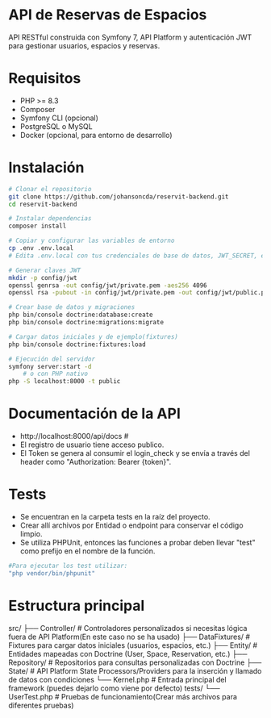 # API de Reservas de Espacios

API RESTful construida con Symfony 7, API Platform y autenticación JWT para gestionar usuarios, espacios y reservas.

# Requisitos

- PHP >= 8.3
- Composer
- Symfony CLI (opcional)
- PostgreSQL o MySQL
- Docker (opcional, para entorno de desarrollo)

# Instalación

```bash
# Clonar el repositorio
git clone https://github.com/johansoncda/reservit-backend.git
cd reservit-backend

# Instalar dependencias
composer install

# Copiar y configurar las variables de entorno
cp .env .env.local
# Edita .env.local con tus credenciales de base de datos, JWT_SECRET, etc.

# Generar claves JWT
mkdir -p config/jwt
openssl genrsa -out config/jwt/private.pem -aes256 4096
openssl rsa -pubout -in config/jwt/private.pem -out config/jwt/public.pem

# Crear base de datos y migraciones
php bin/console doctrine:database:create
php bin/console doctrine:migrations:migrate

# Cargar datos iniciales y de ejemplo(fixtures)
php bin/console doctrine:fixtures:load

# Ejecución del servidor
symfony server:start -d
    # o con PHP nativo
php -S localhost:8000 -t public

```

# Documentación de la API

- http://localhost:8000/api/docs #
- El registro de usuario tiene acceso publico.
- El Token se genera al consumir el login_check y se envía a través del header como "Authorization: Bearer {token}".

# Tests

- Se encuentran en la carpeta tests en la raíz del proyecto.
- Crear allí archivos por Entidad o endpoint para conservar el código limpio.
- Se utiliza PHPUnit, entonces las funciones a probar deben llevar "test" como prefijo en el nombre de la función.

```bash
#Para ejecutar los test utilizar:
"php vendor/bin/phpunit" 

```

# Estructura principal

src/
├── Controller/              # Controladores personalizados si necesitas lógica fuera de API Platform(En este caso no se ha usado)
├── DataFixtures/            # Fixtures para cargar datos iniciales (usuarios, espacios, etc.)
├── Entity/                  # Entidades mapeadas con Doctrine (User, Space, Reservation, etc.)
├── Repository/              # Repositorios para consultas personalizadas con Doctrine
├── State/                   # API Platform State Processors/Providers para la inserción y llamado de datos con condiciones
└── Kernel.php               # Entrada principal del framework (puedes dejarlo como viene por defecto)
tests/
└── UserTest.php             # Pruebas de funcionamiento(Crear más archivos para diferentes pruebas)

